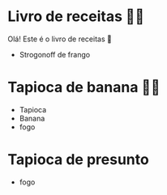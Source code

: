 # Livro de receitas :man_cook:

Olá! Este é o livro de receitas :wave:

- Strogonoff de frango

# Tapioca de banana :man_cook:

- Tapioca
- Banana
- fogo

# Tapioca de presunto
- fogo

